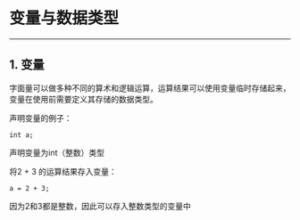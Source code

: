 # 变量与数据类型

***

## 1. 变量
字面量可以做多种不同的算术和逻辑运算，运算结果可以使用变量临时存储起来，变量在使用前需要定义其存储的数据类型。

声明变量的例子：
```
int a;
```
声明变量为int（整数）类型

将2 + 3 的运算结果存入变量：
```
a = 2 + 3;
```
因为2和3都是整数，因此可以存入整数类型的变量中